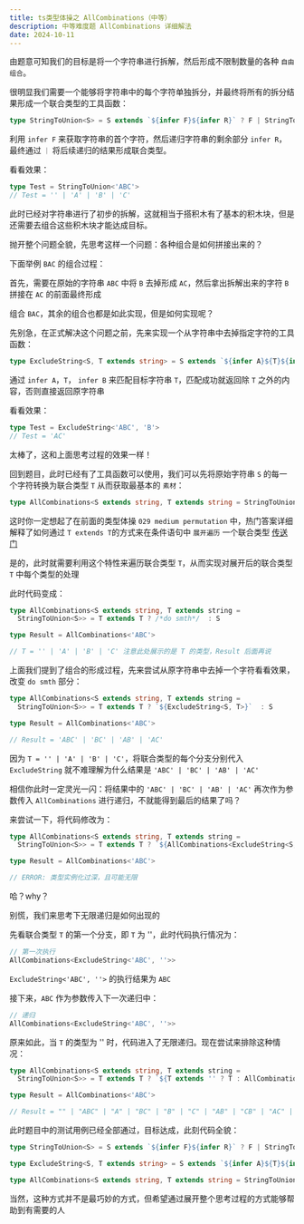 ```yaml
---
title: ts类型体操之 AllCombinations（中等）
description: 中等难度题 AllCombinations 详细解法
date: 2024-10-11
---
```


由题意可知我们的目标是将一个字符串进行拆解，然后形成不限制数量的各种 `自由组合`。

很明显我们需要一个能够将字符串中的每个字符单独拆分，并最终将所有的拆分结果形成一个联合类型的工具函数：

```ts
type StringToUnion<S> = S extends `${infer F}${infer R}` ? F | StringToUnion<R> : ''
```

利用 `infer F` 来获取字符串的首个字符，然后递归字符串的剩余部分 `infer R`，最终通过 `｜` 将后续递归的结果形成联合类型。

看看效果：

```ts
type Test = StringToUnion<'ABC'>
// Test = '' | 'A' | 'B' | 'C'
```

此时已经对字符串进行了初步的拆解，这就相当于搭积木有了基本的积木块，但是还需要去组合这些积木块才能达成目标。

抛开整个问题全貌，先思考这样一个问题：各种组合是如何拼接出来的？

下面举例 `BAC` 的组合过程：

首先，需要在原始的字符串 `ABC` 中将 `B` 去掉形成 `AC`，然后拿出拆解出来的字符 `B` 拼接在 `AC` 的前面最终形成

组合  `BAC`，其余的组合也都是如此实现，但是如何实现呢？

先别急，在正式解决这个问题之前，先来实现一个从字符串中去掉指定字符的工具函数：

```ts
type ExcludeString<S, T extends string> = S extends `${infer A}${T}${infer B}` ? `${A}${B}` : S
```

通过 `infer A`，`T`， `infer B` 来匹配目标字符串 `T`，匹配成功就返回除 `T` 之外的内容，否则直接返回原字符串

看看效果：

```ts
type Test = ExcludeString<'ABC', 'B'>
// Test = 'AC'
```

太棒了，这和上面思考过程的效果一样！

回到题目，此时已经有了工具函数可以使用，我们可以先将原始字符串 `S` 的每一个字符转换为联合类型 `T` 从而获取最基本的 `素材`：

```ts
type AllCombinations<S extends string, T extends string = StringToUnion<S>> = any
```

这时你一定想起了在前面的类型体操 `029 medium permutation` 中，热门答案详细解释了如何通过 `T extends T`的方式来在条件语句中 `展开遍历` 一个联合类型 [传送门](https://github.com/type-challenges/type-challenges/issues/614) 

是的，此时就需要利用这个特性来遍历联合类型 `T`，从而实现对展开后的联合类型 `T` 中每个类型的处理

此时代码变成：

```ts
type AllCombinations<S extends string, T extends string =
  StringToUnion<S>> = T extends T ? /*do smth*/  : S

type Result = AllCombinations<'ABC'>

// T = '' | 'A' | 'B' | 'C' 注意此处展示的是 T 的类型，Result 后面再说
```

上面我们提到了组合的形成过程，先来尝试从原字符串中去掉一个字符看看效果，改变 `do smth` 部分：

```ts
type AllCombinations<S extends string, T extends string =
  StringToUnion<S>> = T extends T ? `${ExcludeString<S, T>}`  : S

type Result = AllCombinations<'ABC'>

// Result = 'ABC' | 'BC' | 'AB' | 'AC'
```

因为 `T = '' | 'A' | 'B' | 'C'`，将联合类型的每个分支分别代入 `ExcludeString` 就不难理解为什么结果是 `'ABC' | 'BC' | 'AB' | 'AC'`

相信你此时一定灵光一闪：将结果中的 `'ABC' | 'BC' | 'AB' | 'AC'` 再次作为参数传入 `AllCombinations`  进行递归，不就能得到最后的结果了吗？

来尝试一下，将代码修改为：

```ts
type AllCombinations<S extends string, T extends string =
  StringToUnion<S>> = T extends T ? `${AllCombinations<ExcludeString<S, T>>}`  : S

type Result = AllCombinations<'ABC'>

// ERROR: 类型实例化过深，且可能无限
```

哈？why？

别慌，我们来思考下无限递归是如何出现的

先看联合类型 `T` 的第一个分支，即 `T` 为 ''，此时代码执行情况为：

```ts
// 第一次执行
AllCombinations<ExcludeString<'ABC', ''>>
```

`ExcludeString<'ABC', ''>` 的执行结果为 `ABC`

接下来，`ABC` 作为参数传入下一次递归中：

```ts
// 递归
AllCombinations<ExcludeString<'ABC', ''>>
```

原来如此，当 `T` 的类型为 '' 时，代码进入了无限递归。现在尝试来排除这种情况：

```ts
type AllCombinations<S extends string, T extends string =
  StringToUnion<S>> = T extends T ? `${T extends '' ? T : AllCombinations<ExcludeString<S, T>>}`  : S

type Result = AllCombinations<'ABC'>

// Result = "" | "ABC" | "A" | "BC" | "B" | "C" | "AB" | "CB" | "AC" | "ACB" | "CA" | "BA" | "BAC" | "BCA" | "CAB" | "CBA"
```

此时题目中的测试用例已经全部通过，目标达成，此刻代码全貌：

```ts
type StringToUnion<S> = S extends `${infer F}${infer R}` ? F | StringToUnion<R> : ''

type ExcludeString<S, T extends string> = S extends `${infer A}${T}${infer B}` ? `${A}${B}` : S

type AllCombinations<S extends string, T extends string = StringToUnion<S>> = T extends T ? `${T}${T extends '' ? T : AllCombinations<ExcludeString<S, T>>}` : S
```

当然，这种方式并不是最巧妙的方式，但希望通过展开整个思考过程的方式能够帮助到有需要的人